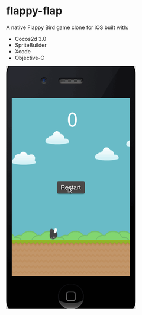 flappy-flap
===========

A native Flappy Bird game clone for iOS built with:

* Cocos2d 3.0
* SpriteBuilder
* Xcode
* Objective-C

![image](/GamePreview.gif)
